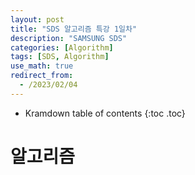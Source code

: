 ```yaml
---
layout: post
title: "SDS 알고리즘 특강 1일차"
description: "SAMSUNG SDS"
categories: [Algorithm]
tags: [SDS, Algorithm]
use_math: true
redirect_from:
  - /2023/02/04
---
```


* Kramdown table of contents
{:toc .toc} 


# 알고리즘
